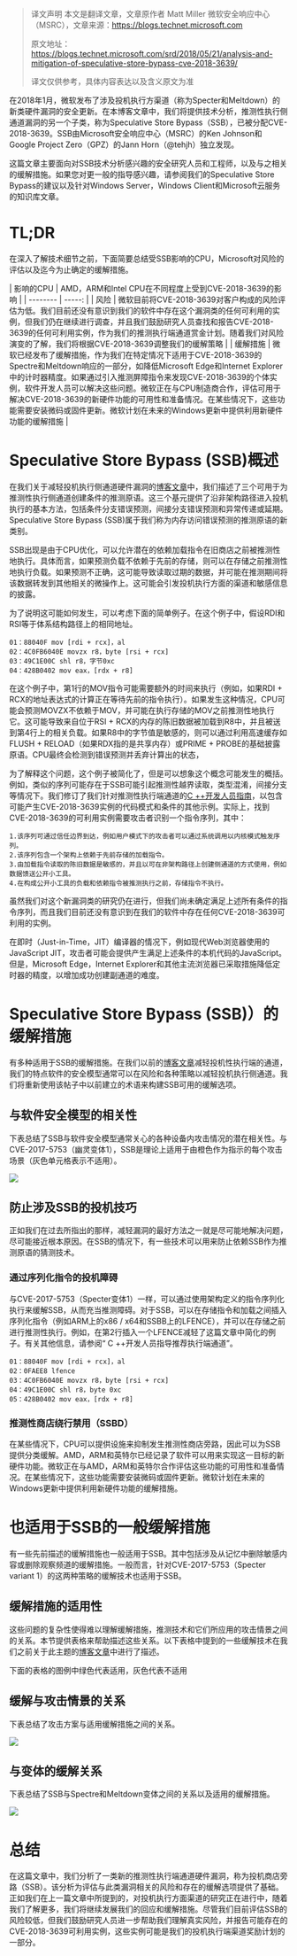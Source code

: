 > 译文声明
> 本文是翻译文章，文章原作者 Matt Miller 
微软安全响应中心（MSRC），文章来源：https://blogs.technet.microsoft.com
> 
> 原文地址：https://blogs.technet.microsoft.com/srd/2018/05/21/analysis-and-mitigation-of-speculative-store-bypass-cve-2018-3639/
> 
> 译文仅供参考，具体内容表达以及含义原文为准

在2018年1月，微软发布了涉及投机执行方渠道（称为Specter和Meltdown）的新类硬件漏洞的安全更新。在本博客文章中，我们将提供技术分析，推测性执行侧通道漏洞的另一个子类，称为Speculative Store Bypass（SSB），已被分配CVE-2018-3639。SSB由Microsoft安全响应中心（MSRC）的Ken Johnson和Google Project Zero（GPZ）的Jann Horn（@tehjh）独立发现。

这篇文章主要面向对SSB技术分析感兴趣的安全研究人员和工程师，以及与之相关的缓解措施。如果您对更一般的指导感兴趣，请参阅我们的Speculative Store Bypass的建议以及针对Windows Server，Windows Client和Microsoft云服务的知识库文章。

# TL;DR

在深入了解技术细节之前，下面简要总结受SSB影响的CPU，Microsoft对风险的评估以及迄今为止确定的缓解措施。


| 影响的CPU        | AMD，ARM和Intel CPU在不同程度上受到CVE-2018-3639的影响    |
    | --------   | -----:   |
    | 风险        | 微软目前将CVE-2018-3639对客户构成的风险评估为低。我们目前还没有意识到我们的软件中存在这个漏洞类的任何可利用的实例，但我们仍在继续进行调查，并且我们鼓励研究人员查找和报告CVE-2018-3639的任何可利用实例，作为我们的推测执行端通道赏金计划。随着我们对风险演变的了解，我们将根据CVE-2018-3639调整我们的缓解策略      | 
    | 缓解措施        | 微软已经发布了缓解措施，作为我们在特定情况下适用于CVE-2018-3639的Spectre和Meltdown响应的一部分，如降低Microsoft Edge和Internet Explorer中的计时器精度。如果通过引入推测屏障指令来发现CVE-2018-3639的个体实例，软件开发人员可以解决这些问题。微软正在与CPU制造商合作，评估可用于解决CVE-2018-3639的新硬件功能的可用性和准备情况。在某些情况下，这些功能需要安装微码或固件更新。微软计划在未来的Windows更新中提供利用新硬件功能的缓解措施      |


# Speculative Store Bypass (SSB)概述

在我们关于减轻投机执行侧通道硬件漏洞的[博客文章](https://blogs.technet.microsoft.com/srd/2018/03/15/mitigating-speculative-execution-side-channel-hardware-vulnerabilities/)中，我们描述了三个可用于为推测性执行侧通道创建条件的推测原语。这三个基元提供了沿非架构路径进入投机执行的基本方法，包括条件分支错误预测，间接分支错误预测和异常传递或延期。Speculative Store Bypass (SSB)属于我们称为内存访问错误预测的推测原语的新类别。

SSB出现是由于CPU优化，可以允许潜在的依赖加载指令在旧商店之前被推测性地执行。具体而言，如果预测负载不依赖于先前的存储，则可以在存储之前推测性地执行负载。如果预测不正确，这可能导致读取过期的数据，并可能在推测期间将该数据转发到其他相关的微操作上。这可能会引发投机执行方面的渠道和敏感信息的披露。

为了说明这可能如何发生，可以考虑下面的简单例子。在这个例子中，假设RDI和RSI等于体系结构路径上的相同地址。

	01：88040F mov [rdi + rcx]，al
	02：4C0FB6040E movzx r8，byte [rsi + rcx]
	03：49C1E00C shl r8，字节0xc
	04：428B0402 mov eax，[rdx + r8]

在这个例子中，第1行的MOV指令可能需要额外的时间来执行（例如，如果RDI + RCX的地址表达式的计算正在等待先前的指令执行）。如果发生这种情况，CPU可能会预测MOVZX不依赖于MOV，并可能在执行存储的MOV之前推测性地执行它。这可能导致来自位于RSI + RCX的内存的陈旧数据被加载到R8中，并且被送到第4行上的相关负载。如果R8中的字节值是敏感的，则可以通过利用高速缓存如FLUSH + RELOAD（如果RDX指的是共享内存）或PRIME + PROBE的基础披露原语。CPU最终会检测到错误预测并丢弃计算出的状态，

为了解释这个问题，这个例子被简化了，但是可以想象这个概念可能发生的概括。例如，类似的序列可能存在于SSB可能引起推测性越界读取，类型混淆，间接分支等情况下。我们修订了我们针对推测性执行端通道的[C ++开发人员指南](https://docs.microsoft.com/en-us/cpp/security/developer-guidance-speculative-execution)，以包含可能产生CVE-2018-3639实例的代码模式和条件的其他示例。实际上，找到CVE-2018-3639的可利用实例需要攻击者识别一个指令序列，其中：

	1.该序列可通过信任边界到达，例如用户模式下的攻击者可以通过系统调用以内核模式触发序列。
	2.该序列包含一个架构上依赖于先前存储的加载指令。
	3.由加载指令读取的陈旧数据是敏感的，并且以可在非架构路径上创建侧通道的方式使用，例如数据馈送公开小工具。
	4.在构成公开小工具的负载和依赖指令被推测执行之前，存储指令不执行。

虽然我们对这个新漏洞类的研究仍在进行，但我们尚未确定满足上述所有条件的指令序列，而且我们目前还没有意识到在我们的软件中存在任何CVE-2018-3639可利用的实例。

在即时（Just-in-Time，JIT）编译器的情况下，例如现代Web浏览器使用的JavaScript JIT，攻击者可能会提供产生满足上述条件的本机代码的JavaScript。但是，Microsoft Edge，Internet Explorer和其他主流浏览器已采取措施降低定时器的精度，以增加成功创建副通道的难度。

# Speculative Store Bypass (SSB)）的缓解措施

有多种适用于SSB的缓解措施。在我们以前的[博客文章](https://blogs.technet.microsoft.com/srd/2018/03/15/mitigating-speculative-execution-side-channel-hardware-vulnerabilities/)减轻投机性执行端的通道，我们的特点软件的安全模型通常可以在风险和各种策略以减轻投机执行侧通道。我们将重新使用该帖子中以前建立的术语来构建SSB可用的缓解选项。

## 与软件安全模型的相关性

下表总结了SSB与软件安全模型通常关心的各种设备内攻击情况的潜在相关性。与CVE-2017-5753（幽灵变体1），SSB是理论上适用于由橙色作为指示的每个攻击场景（灰色单元格表示不适用）。

![](./Images/SSB/1.1.png)

## 防止涉及SSB的投机技巧

正如我们在过去所指出的那样，减轻漏洞的最好方法之一就是尽可能地解决问题，尽可能接近根本原因。在SSB的情况下，有一些技术可以用来防止依赖SSB作为推测原语的猜测技术。

### 通过序列化指令的投机障碍

与CVE-2017-5753（Specter变体1）一样，可以通过使用架构定义的指令序列化执行来缓解SSB，从而充当推测障碍。对于SSB，可以在存储指令和加载之间插入序列化指令（例如ARM上的x86 / x64和SSBB上的LFENCE），并可以在存储之前进行推测性执行。例如，在第2行插入一个LFENCE减轻了这篇文章中简化的例子。有关其他信息，请参阅“ C ++开发人员指导推荐执行端通道”。

	01：88040F mov [rdi + rcx]，al 
	02：0FAEE8 lfence
	03：4C0FB6040E movzx r8，byte [rsi + rcx] 
	04：49C1E00C shl r8，byte 0xc 
	05：428B0402 mov eax，[rdx + r8]

### 推测性商店绕行禁用（SSBD）

在某些情况下，CPU可以提供设施来抑制发生推测性商店旁路，因此可以为SSB提供分类缓解。AMD，ARM和英特尔已经记录了软件可以用来实现这一目标的新硬件功能。微软正在与AMD，ARM和英特尔合作评估这些功能的可用性和准备情况。在某些情况下，这些功能需要安装微码或固件更新。微软计划在未来的Windows更新中提供利用新硬件功能的缓解措施。

# 也适用于SSB的一般缓解措施

有一些先前描述的缓解措施也一般适用于SSB。其中包括涉及从记忆中删除敏感内容或删除观察频道的缓解措施。一般而言，针对CVE-2017-5753（Specter variant 1）的这两种策略的缓解技术也适用于SSB。

## 缓解措施的适用性

这些问题的复杂性使得难以理解缓解措施，推测技术和它们所应用的攻击情景之间的关系。本节提供表格来帮助描述这些关系。以下表格中提到的一些缓解技术在我们之前关于此主题的[博客文章](https://blogs.technet.microsoft.com/srd/2018/03/15/mitigating-speculative-execution-side-channel-hardware-vulnerabilities/)中进行了描述。

下面的表格的图例中绿色代表适用，灰色代表不适用

## 缓解与攻击情景的关系

下表总结了攻击方案与适用缓解措施之间的关系。

![](./Images/SSB/1.2.png)

## 与变体的缓解关系

下表总结了SSB与Spectre和Meltdown变体之间的关系以及适用的缓解措施。

![](./Images/SSB/1.3.png)

# 总结

在这篇文章中，我们分析了一类新的推测性执行端通道硬件漏洞，称为投机商店旁路（SSB）。该分析为评估与此类漏洞相关的风险和存在的缓解选项提供了基础。正如我们在上一篇文章中所提到的，对投机执行方面渠道的研究正在进行中，随着我们了解更多，我们将继续发展我们的回应和缓解措施。尽管我们目前评估SSB的风险较低，但我们鼓励研究人员进一步帮助我们理解真实风险，并报告可能存在的CVE-2018-3639可利用实例，这些实例可能是我们的投机执行端渠道奖励计划的一部分。

















